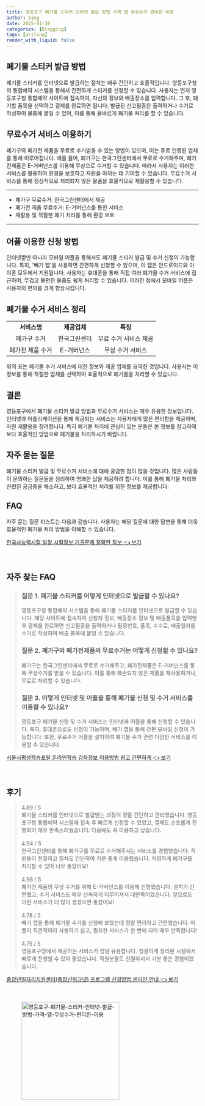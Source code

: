 ```yaml
---
title: 영등포구 폐기물 스티커 인터넷 발급 방법 가격 앱 무상수거 편리한 이용
author: bing
date: 2025-01-30
categories: [Blogging]
tags: [writing]
render_with_liquid: false
---
```



<h2 id='폐기물 스티커 발급 방법'>폐기물 스티커 발급 방법</h2>

<p>폐기물 스티커를 인터넷으로 발급하는 절차는 매우 간단하고 효율적입니다. 영등포구청의 통합예약 시스템을 통해서 간편하게 스티커를 신청할 수 있습니다. 사용자는 먼저 영등포구청 통합예약 사이트에 접속하여, 자신의 정보와 배출장소를 입력합니다. 그 후, 폐기할 품목을 선택하고 결제를 완료하면 됩니다. 발급된 신고필증은 출력하거나 수기로 작성하여 물품에 붙일 수 있어, 이를 통해 올바르게 폐기물 처리를 할 수 있습니다.</p>

<h2 id='무료수거 서비스 이용하기'>무료수거 서비스 이용하기</h2>

<p>폐가구와 폐가전 제품을 무료로 수거받을 수 있는 방법이 있으며, 이는 주로 인증된 업체를 통해 이루어집니다. 예를 들어, 폐가구는 한국그린센터에서 무료로 수거해주며, 폐가전제품은 E-거버넌스를 이용해 무상으로 수거할 수 있습니다. 따라서 사용자는 이러한 서비스를 활용하여 환경을 보호하고 자원을 아끼는 데 기여할 수 있습니다. 무료수거 서비스를 통해 정상적으로 처리되지 않은 물품을 효율적으로 재활용할 수 있습니다.</p>

<hr />

<ul>
    <li>폐가구 무료수거: 한국그린센터에서 제공</li>
    <li>폐가전 제품 무료수거: E-거버넌스를 통한 서비스</li>
    <li>재활용 및 적절한 폐기 처리를 통해 환경 보호</li>
</ul>

<hr />

<h2 id='어플 이용한 신청 방법'>어플 이용한 신청 방법</h2>

<p>인터넷뿐만 아니라 모바일 어플을 통해서도 폐기물 스티커 발급 및 수거 신청이 가능합니다. 특히, '빼기 앱'을 사용하면 간편하게 신청할 수 있으며, 이 앱은 안드로이드와 아이폰 모두에서 지원됩니다. 사용자는 휴대폰을 통해 직접 여러 폐기물 수거 서비스에 접근하여, 무겁고 불편한 물품도 쉽게 처리할 수 있습니다. 이러한 점에서 모바일 어플은 사용자의 편의를 크게 향상시킵니다.</p>

<h2 id='폐기물 수거 서비스 정리'>폐기물 수거 서비스 정리</h2>

<table>
    <tr>
        <td style="text-align: center; height: 17px;"><b> 서비스명 </b></td>
        <td style="text-align: center; height: 17px;"><b> 제공업체 </b></td>
        <td style="text-align: center; height: 17px;"><b> 특징 </b></td>
    </tr>
    <tr>
        <td style="text-align: center; height: 17px;">폐가구 수거</td>
        <td style="text-align: center; height: 17px;">한국그린센터</td>
        <td style="text-align: center; height: 17px;">무료 수거 서비스 제공</td>
    </tr>
    <tr>
        <td style="text-align: center; height: 17px;">폐가전 제품 수거</td>
        <td style="text-align: center; height: 17px;">E-거버넌스</td>
        <td style="text-align: center; height: 17px;">무상 수거 서비스</td>
    </tr>
</table>

<p>위의 표는 폐기물 수거 서비스에 대한 정보와 제공 업체를 요약한 것입니다. 사용자는 이 정보를 통해 적절한 업체를 선택하여 효율적으로 폐기물을 처리할 수 있습니다.</p>

<h2 id='결론'>결론</h2>

<p>영등포구에서 폐기물 스티커 발급 방법과 무료수거 서비스는 매우 유용한 정보입니다. 인터넷과 어플리케이션을 통해 제공되는 서비스는 사용자에게 많은 편리함을 제공하며, 자원 재활용을 장려합니다. 특히 폐기물 처리에 관심이 있는 분들은 본 정보를 참고하여 보다 효율적인 방법으로 폐기물을 처리하시기 바랍니다.</p>

<h2 id='자주 묻는 질문'>자주 묻는 질문</h2>

<p>폐기물 스티커 발급 및 무료수거 서비스에 대해 궁금한 점이 많을 것입니다. 많은 사람들이 문의하는 질문들을 정리하여 명쾌한 답을 제공하려 합니다. 이를 통해 폐기물 처리와 관련된 궁금증을 해소하고, 보다 효율적인 처리를 위한 정보를 제공합니다.</p>

<h2 id='FAQ'>FAQ</h2>

<p>자주 묻는 질문 리스트는 다음과 같습니다. 사용자는 해당 질문에 대한 답변을 통해 더욱 효율적인 폐기물 처리 방법을 이해할 수 있습니다.</p>


<p><a class="click-button" title="한국사능력시험 일정 시험정보 기출문제 정확한 정보" href="https://greenforu.github.io/posts/%ED%95%9C%EA%B5%AD%EC%82%AC%EB%8A%A5%EB%A0%A5%EC%8B%9C%ED%97%98-%EC%9D%BC%EC%A0%95-%EC%8B%9C%ED%97%98%EC%A0%95%EB%B3%B4-%EA%B8%B0%EC%B6%9C%EB%AC%B8%EC%A0%9C-%EC%A0%95%ED%99%95%ED%95%9C-%EC%A0%95%EB%B3%B4/" rel="dofollow">한국사능력시험 일정 시험정보 기출문제 정확한 정보 👈 보기</a></p><br>
<h2 id='자주_찾는_FAQ'>자주 찾는 FAQ</h2>
<div itemscope="" itemtype="https://schema.org/FAQPage"> 
<blockquote> 
<div itemscope="" itemprop="mainEntity" itemtype="https://schema.org/Question"> 
<h3 itemprop="name">질문 1. 폐기물 스티커를 어떻게 인터넷으로 발급할 수 있나요?</h3> 
<div itemscope="" itemprop="acceptedAnswer" itemtype="https://schema.org/Answer"> 
<span itemprop="text"> 
<p>영등포구청 통합예약 시스템을 통해 폐기물 스티커를 인터넷으로 발급할 수 있습니다. 해당 사이트에 접속하여 신청자 정보, 배출장소 정보 및 배출품목을 입력한 후 결제를 완료하면 신고필증을 출력하거나 필증번호, 품목, 수수료, 배출일자를 수기로 작성하여 배출 품목에 붙일 수 있습니다.</p> 
</span> 
</div> 
</div> 
<div itemscope="" itemprop="mainEntity" itemtype="https://schema.org/Question"> 
<h3 itemprop="name">질문 2. 폐가구와 폐가전제품의 무료수거는 어떻게 신청할 수 있나요?</h3> 
<div itemscope="" itemprop="acceptedAnswer" itemtype="https://schema.org/Answer"> 
<span itemprop="text"> 
<p>폐가구는 한국그린센터에서 무료로 수거해주고, 폐가전제품은 E-거버넌스를 통해 무상수거를 받을 수 있습니다. 이를 통해 훼손되지 않은 제품을 재사용하거나, 무료로 처리할 수 있습니다.</p> 
</span> 
</div> 
</div> 
<div itemscope="" itemprop="mainEntity" itemtype="https://schema.org/Question"> 
<h3 itemprop="name">질문 3. 어떻게 인터넷 및 어플을 통해 폐기물 신청 및 수거 서비스를 이용할 수 있나요?</h3> 
<div itemscope="" itemprop="acceptedAnswer" itemtype="https://schema.org/Answer"> 
<span itemprop="text"> 
<p>영등포구 폐기물 신청 및 수거 서비스는 인터넷과 어플을 통해 신청할 수 있습니다. 특히, 휴대폰으로도 신청이 가능하며, 빼기 앱을 통해 간편 모바일 신청이 가능합니다. 또한, 무료수거 어플을 설치하여 폐기물 수거 관련 다양한 서비스를 이용할 수 있습니다.</p> 
</span> 
</div> 
</div> 
</blockquote> 
</div>
<p><a class="click-button" title="서울시평생학습포털 온라인학습 강좌정보 이용방법 쉽고 간편하게" href="https://greenforu.github.io/posts/%EC%84%9C%EC%9A%B8%EC%8B%9C%ED%8F%89%EC%83%9D%ED%95%99%EC%8A%B5%ED%8F%AC%ED%84%B8-%EC%98%A8%EB%9D%BC%EC%9D%B8%ED%95%99%EC%8A%B5-%EA%B0%95%EC%A2%8C%EC%A0%95%EB%B3%B4-%EC%9D%B4%EC%9A%A9%EB%B0%A9%EB%B2%95-%EC%89%BD%EA%B3%A0-%EA%B0%84%ED%8E%B8%ED%95%98%EA%B2%8C/" rel="dofollow">서울시평생학습포털 온라인학습 강좌정보 이용방법 쉽고 간편하게 👈 보기</a></p><br>
<h2 id='후기'>후기</h2>
<div itemscope itemtype="https://schema.org/Product">
  <blockquote>
  <div itemprop="review" itemscope itemtype="https://schema.org/Review">
      <div itemprop="reviewRating" itemscope itemtype="https://schema.org/Rating"> <span itemprop="ratingValue">4.89</span> / <span itemprop="bestRating">5</span> </div>
      <span itemprop="reviewBody">폐기물 스티커를 인터넷으로 발급받는 과정이 정말 간단하고 편리했습니다. 영등포구청 통합예약 시스템에 접속 후 빠르게 신청할 수 있었고, 결제도 순조롭게 진행되어 매우 만족스러웠습니다. 다음에도 꼭 이용하고 싶습니다.</span>
  </div>
  <br>
  <div itemprop="review" itemscope itemtype="https://schema.org/Review">
      <div itemprop="reviewRating" itemscope itemtype="https://schema.org/Rating"> <span itemprop="ratingValue">4.94</span> / <span itemprop="bestRating">5</span> </div>
      <span itemprop="reviewBody">한국그린센터를 통해 폐가구를 무료로 수거해주시는 서비스를 경험했습니다. 직원들이 친절하고 절차도 간단하여 기분 좋게 이용했습니다. 저렴하게 폐가구를 처리할 수 있어 너무 좋았어요!</span>
  </div>
  <br>
  <div itemprop="review" itemscope itemtype="https://schema.org/Review">
      <div itemprop="reviewRating" itemscope itemtype="https://schema.org/Rating"> <span itemprop="ratingValue">4.96</span> / <span itemprop="bestRating">5</span> </div>
      <span itemprop="reviewBody">폐가전 제품의 무상 수거를 위해 E-거버넌스를 이용해 신청했습니다. 설치가 간편했고, 수거 서비스도 매우 신속하게 이루어져서 대만족이었습니다. 앞으로도 이런 서비스가 더 많이 생겼으면 좋겠어요!</span>
  </div>
  <br>
  <div itemprop="review" itemscope itemtype="https://schema.org/Review">
      <div itemprop="reviewRating" itemscope itemtype="https://schema.org/Rating"> <span itemprop="ratingValue">4.78</span> / <span itemprop="bestRating">5</span> </div>
      <span itemprop="reviewBody">빼기 앱을 통해 폐기물 수거를 신청해 보았는데 정말 편리하고 간편했습니다. 어플이 직관적이라 사용하기 쉽고, 필요한 서비스가 한 번에 되어 매우 만족합니다!</span>
  </div>
  <br>
  <div itemprop="review" itemscope itemtype="https://schema.org/Review">
      <div itemprop="reviewRating" itemscope itemtype="https://schema.org/Rating"> <span itemprop="ratingValue">4.75</span> / <span itemprop="bestRating">5</span> </div>
      <span itemprop="reviewBody">영등포구청에서 제공하는 서비스가 정말 유용합니다. 청결하게 정리된 시설에서 빠르게 진행할 수 있어 좋았습니다. 직원분들도 친절하셔서 기분 좋은 경험이었습니다.</span>
  </div>
  </blockquote>
</div>
<p><a class="click-button" title="중장년일자리지원센터(중장년워크넷) 프로그램 신청방법 온라인 안내" href="https://greenforu.github.io/posts/%EC%A4%91%EC%9E%A5%EB%85%84%EC%9D%BC%EC%9E%90%EB%A6%AC%EC%A7%80%EC%9B%90%EC%84%BC%ED%84%B0(%EC%A4%91%EC%9E%A5%EB%85%84%EC%9B%8C%ED%81%AC%EB%84%B7)-%ED%94%84%EB%A1%9C%EA%B7%B8%EB%9E%A8-%EC%8B%A0%EC%B2%AD%EB%B0%A9%EB%B2%95-%EC%98%A8%EB%9D%BC%EC%9D%B8-%EC%95%88%EB%82%B4/" rel="dofollow">중장년일자리지원센터(중장년워크넷) 프로그램 신청방법 온라인 안내 👈 보기</a></p><br>
<figure class="image"><img src="https://greenforu.github.io/assets/img/thumbnail/영등포구-폐기물-스티커-인터넷-발급-방법-가격-앱-무상수거-편리한-이용.webp" alt="영등포구-폐기물-스티커-인터넷-발급-방법-가격-앱-무상수거-편리한-이용" width="256" height="256"></figure>